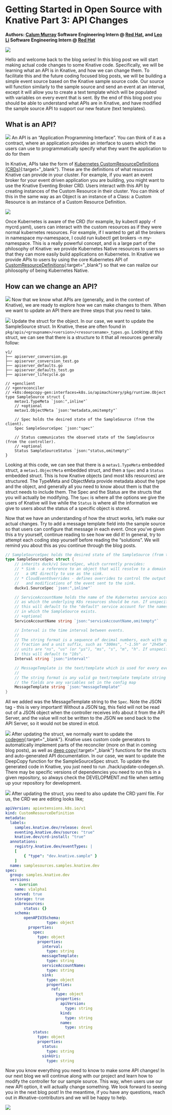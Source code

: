 # Getting Started in Open Source with Knative Part 3: API Changes

**Authors: [Calum Murray](https://www.linkedin.com/in/calum-ra-murray/) Software Engineering Intern @ [Red Hat](https://www.redhat.com/en), and [Leo Li](https://www.linkedin.com/in/haocheng-leo/) Software Engineering Intern @ [Red Hat](https://www.redhat.com/en)**

![](/blog/images/getting-started-blog-series/post3/001.png)

Hello and welcome back to the blog series! In this blog post we will start making actual code changes to some Knative code. Specifically, we will be learning what an API is in Knative, and how we can change them. To facilitate this and the future coding focused blog posts, we will be building a simple event source based on the Knative sample source code. Our source will function similarly to the sample source and send an event at an interval, except it will allow you to create a text template which will be populated with variables on every event that is sent. By the end of this blog post you should be able to understand what APIs are in Knative, and have modified the sample source API to support our new feature (text templates).

## What is an API?
![](/blog/images/getting-started-blog-series/post3/002.png)
An API is an “Application Programming Interface”. You can think of it as a contract, where an application provides an interface to users which the users can use to programmatically specify what they want the application to do for them

In Knative, APIs take the form of [Kubernetes CustomResourceDefinitions (CRDs)](https://kubernetes.io/docs/concepts/extend-kubernetes/api-extension/custom-resources/#custom-resources){:target="_blank"}. These are the definitions of what resources Knative can provide in your cluster. For example, if you want an event broker for your event driven application you are building, you might want to use the Knative Eventing Broker CRD. Users interact with this API by creating instances of the Custom Resource in their cluster. You can think of this in the same way as an Object is an instance of a Class: a Custom Resource is an instance of a Custom Resource Definition.

![](/blog/images/getting-started-blog-series/post3/003.png)

Once Kubernetes is aware of the CRD (for example, by kubectl apply -f mycrd.yaml), users can interact with the custom resources as if they were normal kubernetes resources. For example, if I wanted to get all the brokers in namespace my-namespace, I could run kubectl get brokers -n my-namespace. This is a really powerful concept, and is a large part of the philosophy of Knative: we provide Kubernetes Native resources to users so that they can more easily build applications on Kubernetes. In Knative we provide APIs to users by using the core Kubernetes API of [CustomResourceDefinitions](https://kubernetes.io/docs/concepts/extend-kubernetes/api-extension/custom-resources/#custom-resources){:target="_blank"} so that we can realize our philosophy of being Kubernetes Native.

## How can we change an API?

![](/blog/images/getting-started-blog-series/post3/004.png)
Now that we know what APIs are (generally, and in the context of Knative), we are ready to explore how we can make changes to them. When we want to update an API there are three steps that you need to take.

![](/blog/images/getting-started-blog-series/post3/006.png)
Update the struct for the object. In our case, we want to update the SampleSource struct. In Knative, these are often found in `pkg/apis/<groupname>/<version>/<resourcename>_types.go`. Looking at this struct, we can see that there is a structure to it that all resources generally follow:


```
v1/
├── apiserver_conversion.go
├── apiserver_conversion_test.go
├── apiserver_defaults.go
├── apiserver_defaults_test.go
├── apiserver_lifecycle.go
```

```shell
// +genclient
// +genreconciler
// +k8s:deepcopy-gen:interfaces=k8s.io/apimachinery/pkg/runtime.Object
type SampleSource struct {
    metav1.TypeMeta `json:",inline"`
    // +optional
    metav1.ObjectMeta `json:"metadata,omitempty"`

    // Spec holds the desired state of the SampleSource (from the client).
    Spec SampleSourceSpec `json:"spec"`

    // Status communicates the observed state of the SampleSource (from the controller).
    // +optional
    Status SampleSourceStatus `json:"status,omitempty"`
}
```

Looking at this code, we can see that there is a `metav1.TypeMeta` embedded struct, a `metav1.ObjectMeta` embedded struct, and then a `Spec` and a `Status` embedded struct. This is how Knative objects (and most k8s resources) are structured. The TypeMeta and ObjectMeta provide metadata about the type and the object, and generally all you need to know about them is that the struct needs to include them. The Spec and the Status are the structs that you will actually be modifying. The `Spec` is where all the options we give the users of Knative will live while the `Status` is where all the information we give to users about the status of a specific object is stored.

Now that we have an understanding of how the struct works, let’s make our actual changes. Try to add a message template field into the sample source so that users can configure that message in each event. Once you’ve given this a try yourself, continue reading to see how we did it! In general, try to attempt each coding step yourself before reading the “solutions”. We will remind you about this as you continue through the blog posts.



```go
// SampleSourceSpec holds the desired state of the SampleSource (from the client).
type SampleSourceSpec struct {
    // inherits duck/v1 SourceSpec, which currently provides:
    // * Sink - a reference to an object that will resolve to a domain name or
    //   a URI directly to use as the sink.
    // * CloudEventOverrides - defines overrides to control the output format
    //   and modifications of the event sent to the sink.
    duckv1.SourceSpec `json:",inline"`

    // ServiceAccountName holds the name of the Kubernetes service account
    // as which the underlying K8s resources should be run. If unspecified
    // this will default to the "default" service account for the namespace
    // in which the SampleSource exists.
    // +optional
    ServiceAccountName string `json:"serviceAccountName,omitempty"`

    // Interval is the time interval between events.
    //
    // The string format is a sequence of decimal numbers, each with optional
    // fraction and a unit suffix, such as "300ms", "-1.5h" or "2h45m". Valid time
    // units are "ns", "us" (or "µs"), "ms", "s", "m", "h". If unspecified
    // this will default to "10s".
    Interval string `json:"interval"`

    // MessageTemplate is the text/template which is used for every event sent.
    //
    // The string format is any valid go text/template template string where
    // the fields are any variables set in the config map
    MessageTemplate string `json:"messageTemplate"`
}

```

All we added was the MessageTemplate string to the `Spec`. Note the JSON tag - this is very important! Without a JSON tag, this field will not be read out of a JSON object when the controller receives info about it from the API Server, and the value will not be written to the JSON we send back to the API Server, so it would not be stored in etcd.

![](/blog/images/getting-started-blog-series/post3/007.png)
After updating the struct, we normally want to update the [codegen](https://www.redhat.com/en/blog/kubernetes-deep-dive-code-generation-customresources){:target="_blank"}. Knative uses custom code generators to automatically implement parts of the reconciler (more on that in coming blog posts), as well as [deep copy](https://stackoverflow.com/questions/184710/what-is-the-difference-between-a-deep-copy-and-a-shallow-copy){:target="_blank"} functions for the structs and auto-generated API documentation. In our case, we want to update the DeepCopy function for the SampleSourceSpec struct. To update the generated code in Knative, you just need to run ./hack/update-codegen.sh. There may be specific versions of dependencies you need to run this in a given repository, so always check the DEVELOPMENT.md file when setting up your repository for development.

![](/blog/images/getting-started-blog-series/post3/008.png)
After updating the struct, you need to also update the CRD yaml file. For us, the CRD we are editing looks like;

```yaml
apiVersion: apiextensions.k8s.io/v1
kind: CustomResourceDefinition
metadata:
  labels:
	samples.knative.dev/release: devel
	eventing.knative.dev/source: "true"
	knative.dev/crd-install: "true"
  annotations:
	registry.knative.dev/eventTypes: |
  	[
    	{ "type": "dev.knative.sample" }
  	]
  name: samplesources.samples.knative.dev
spec:
  group: samples.knative.dev
  versions:
	- &version
  	name: v1alpha1
  	served: true
  	storage: true
  	subresources:
    	status: {}
  	schema:
    	openAPIV3Schema:
      	          type: object
          properties:
            spec:
              type: object
              properties:
                interval:
                  type: string
                messageTemplate:
                  type: string
                serviceAccountName:
                  type: string
                sink:
                  type: object
                  properties:
                    ref:
                      type: object
                      properties:
                        apiVersion:
                          type: string
                        kind:
                          type: string
                        name:
                          type: string
            status:
              type: object
              properties:
                status:
                  type: string
                sinkUri:
                  type: string
```

Now you know everything you need to know to make some API changes! In our next blog we will continue along with our project and learn how to modify the controller for our sample source. This way, when users use our new API option, it will actually change something. We look forward to seeing you in the next blog post! In the meantime, if you have any questions, reach out in #knative-contributors and we will be happy to help.

![](/blog/images/getting-started-blog-series/post3/009.png)
